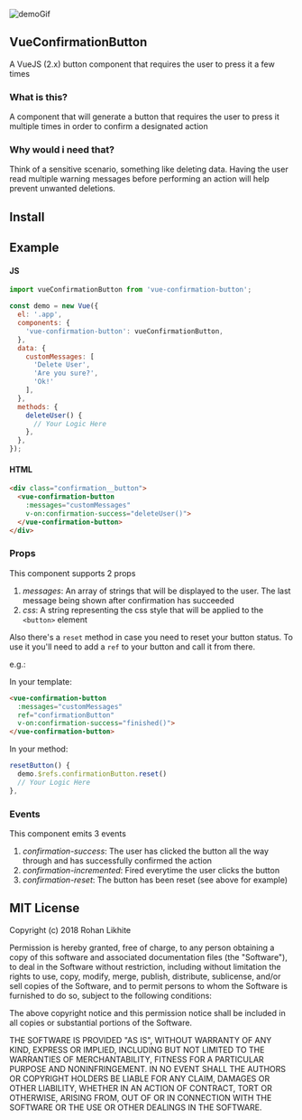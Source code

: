 ![demoGif](https://i.imgur.com/zM0vitr.gif)
## VueConfirmationButton

A VueJS (2.x) button component that requires the user to press it a few times

### What is this?

A component that will generate a button that requires the user to press it multiple times in order to confirm a designated action

### Why would i need that?

Think of a sensitive scenario, something like deleting data. Having the user read multiple warning messages before performing an action will help prevent unwanted deletions.

## Install


## Example

#### JS

```js
import vueConfirmationButton from 'vue-confirmation-button';

const demo = new Vue({
  el: '.app',
  components: {
    'vue-confirmation-button': vueConfirmationButton,
  },
  data: {
    customMessages: [
      'Delete User',
      'Are you sure?',
      'Ok!'
    ],
  },
  methods: {
    deleteUser() {
      // Your Logic Here 
    },
  },
});
```

#### HTML

```html
<div class="confirmation__button">
  <vue-confirmation-button
    :messages="customMessages"
    v-on:confirmation-success="deleteUser()">
  </vue-confirmation-button>
</div>
```

### Props

This component supports 2 props

1. *messages*: An array of strings that will be displayed to the user. The last message being shown after confirmation has succeeded
2. *css*: A string representing the css style that will be applied to the `<button>` element

Also there's a `reset` method in case you need to reset your button status. To use it you'll need to add a `ref` to your button and call it from there.

e.g.:

In your template:

```html
<vue-confirmation-button
  :messages="customMessages"
  ref="confirmationButton"
  v-on:confirmation-success="finished()">
</vue-confirmation-button>
```

In your method:

```js
resetButton() {
  demo.$refs.confirmationButton.reset()
  // Your Logic Here
},
```

### Events

This component emits 3 events

1. *confirmation-success*: The user has clicked the button all the way through and has successfully confirmed the action
2. *confirmation-incremented*: Fired everytime the user clicks the button
3. *confirmation-reset*: The button has been reset (see above for example)


## MIT License


Copyright (c) 2018 Rohan Likhite

Permission is hereby granted, free of charge, to any person obtaining a copy of this software and associated documentation files (the "Software"), to deal in the Software without restriction, including without limitation the rights to use, copy, modify, merge, publish, distribute, sublicense, and/or sell copies of the Software, and to permit persons to whom the Software is furnished to do so, subject to the following conditions:

The above copyright notice and this permission notice shall be included in all copies or substantial portions of the Software.

THE SOFTWARE IS PROVIDED "AS IS", WITHOUT WARRANTY OF ANY KIND, EXPRESS OR IMPLIED, INCLUDING BUT NOT LIMITED TO THE WARRANTIES OF MERCHANTABILITY, FITNESS FOR A PARTICULAR PURPOSE AND NONINFRINGEMENT. IN NO EVENT SHALL THE AUTHORS OR COPYRIGHT HOLDERS BE LIABLE FOR ANY CLAIM, DAMAGES OR OTHER LIABILITY, WHETHER IN AN ACTION OF CONTRACT, TORT OR OTHERWISE, ARISING FROM, OUT OF OR IN CONNECTION WITH THE SOFTWARE OR THE USE OR OTHER DEALINGS IN THE SOFTWARE.
